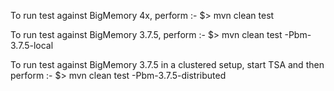 
To run test against BigMemory 4x, perform :-
$> mvn clean test

To run test against BigMemory 3.7.5, perform :-
$> mvn clean test -Pbm-3.7.5-local

To run test against BigMemory 3.7.5 in a clustered setup, start TSA and then perform :-
$> mvn clean test -Pbm-3.7.5-distributed


